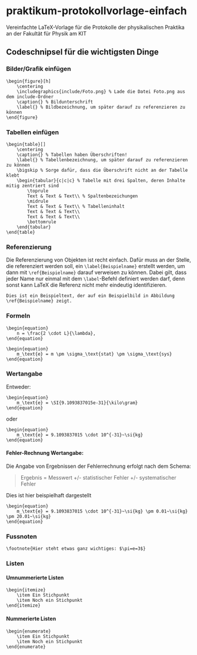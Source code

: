 # praktikum-protokollvorlage-einfach
Vereinfachte LaTeX-Vorlage für die Protokolle der physikalischen Praktika an der Fakultät für Physik am KIT

## Codeschnipsel für die wichtigsten Dinge

### Bilder/Grafik einfügen

```
\begin{figure}[h] 
    \centering
    \includegraphics{include/Foto.png} % Lade die Datei Foto.png aus dem include-Ordner
    \caption{} % Bildunterschrift
    \label{} % Bildbezeichnung, um später darauf zu referenzieren zu können
\end{figure}
```

### Tabellen einfügen

```
\begin{table}[]
    \centering
    \caption{} % Tabellen haben Überschriften!
    \label{} % Tabellenbezeichnung, um später darauf zu referenzieren zu können
    \bigskip % Sorge dafür, dass die Überschrift nicht an der Tabelle klebt
    \begin{tabular}{c|c|c} % Tabelle mit drei Spalten, deren Inhalte mitig zentriert sind
        \toprule
        Text & Text & Text\\ % Spaltenbezeichungen
        \midrule
        Text & Text & Text\\ % Tabelleninhalt
        Text & Text & Text\\
        Text & Text & Text\\
        \bottomrule
    \end{tabular}
\end{table}
```

### Referenzierung

Die Referenzierung von Objekten ist recht einfach. Dafür muss an der Stelle, die referenziert werden soll, ein
`\label{Beispielname}` erstellt werden, um dann mit `\ref{Beispielname}` darauf verweisen zu können. Dabei gilt,
dass jeder Name nur einmal mit dem `\label`-Befehl definiert werden darf, denn sonst kann LaTeX die Referenz nicht mehr 
eindeutig identifizieren.

```
Dies ist ein Beispieltext, der auf ein Beispielbild in Abbildung \ref{Beispielname} zeigt.
```

### Formeln

```
\begin{equation}
    n = \frac{2 \cdot L}{\lambda},
\end{equation}
```

```
\begin{equation}
    m_\text{e} = m \pm \sigma_\text{stat} \pm \sigma_\text{sys}
\end{equation}
```

### Wertangabe

Entweder:
```
\begin{equation}
    m_\text{e} = \SI{9.1093837015e-31}{\kilo\gram}
\end{equation}
```

oder
```
\begin{equation}
    m_\text{e} = 9.1093837015 \cdot 10^{-31}~\si{kg}
\end{equation}
```

#### Fehler-Rechnung Wertangabe:
Die Angabe von Ergebnissen der Fehlerrechnung erfolgt nach dem Schema:
> Ergebnis = Messwert +/- statistischer Fehler +/- systematischer Fehler

Dies ist hier beispielhaft dargestellt
```
\begin{equation}
    m_\text{e} = 9.1093837015 \cdot 10^{-31}~\si{kg} \pm 0.01~\si{kg} \pm 20.01~\si{kg} 
\end{equation}
```

### Fussnoten

```
\footnote{Hier steht etwas ganz wichtiges: $\pi=e=3$}
```

### Listen

#### Umnummerierte Listen

```
\begin{itemize} 
    \item Ein Stichpunkt 
    \item Noch ein Stichpunkt 
\end{itemize}
```

#### Nummerierte Listen
```
\begin{enumerate} 
    \item Ein Stichpunkt
    \item Noch ein Stichpunkt 
\end{enumerate}
```